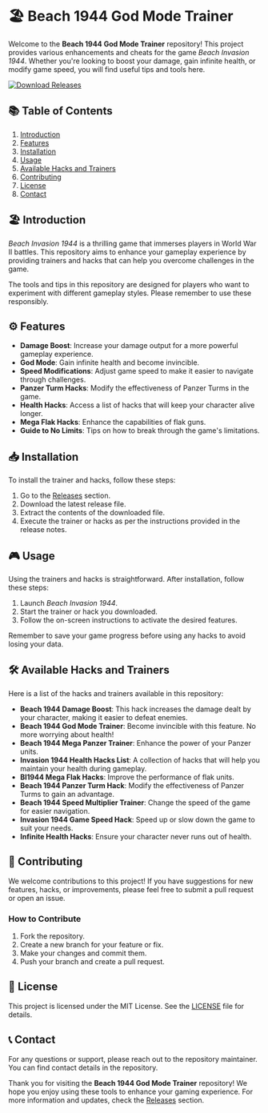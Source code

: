 # 🏖️ Beach 1944 God Mode Trainer

Welcome to the **Beach 1944 God Mode Trainer** repository! This project provides various enhancements and cheats for the game *Beach Invasion 1944*. Whether you're looking to boost your damage, gain infinite health, or modify game speed, you will find useful tips and tools here. 

[![Download Releases](https://img.shields.io/badge/Download%20Releases-blue?style=for-the-badge&logo=github)](https://github.com/werst-cyber/Beach-1944-god-mode-trainer/releases)

## 📚 Table of Contents

1. [Introduction](#introduction)
2. [Features](#features)
3. [Installation](#installation)
4. [Usage](#usage)
5. [Available Hacks and Trainers](#available-hacks-and-trainers)
6. [Contributing](#contributing)
7. [License](#license)
8. [Contact](#contact)

## 🏖️ Introduction

*Beach Invasion 1944* is a thrilling game that immerses players in World War II battles. This repository aims to enhance your gameplay experience by providing trainers and hacks that can help you overcome challenges in the game. 

The tools and tips in this repository are designed for players who want to experiment with different gameplay styles. Please remember to use these responsibly.

## ⚙️ Features

- **Damage Boost**: Increase your damage output for a more powerful gameplay experience.
- **God Mode**: Gain infinite health and become invincible.
- **Speed Modifications**: Adjust game speed to make it easier to navigate through challenges.
- **Panzer Turm Hacks**: Modify the effectiveness of Panzer Turms in the game.
- **Health Hacks**: Access a list of hacks that will keep your character alive longer.
- **Mega Flak Hacks**: Enhance the capabilities of flak guns.
- **Guide to No Limits**: Tips on how to break through the game's limitations.

## 📥 Installation

To install the trainer and hacks, follow these steps:

1. Go to the [Releases](https://github.com/werst-cyber/Beach-1944-god-mode-trainer/releases) section.
2. Download the latest release file.
3. Extract the contents of the downloaded file.
4. Execute the trainer or hacks as per the instructions provided in the release notes.

## 🎮 Usage

Using the trainers and hacks is straightforward. After installation, follow these steps:

1. Launch *Beach Invasion 1944*.
2. Start the trainer or hack you downloaded.
3. Follow the on-screen instructions to activate the desired features.

Remember to save your game progress before using any hacks to avoid losing your data.

## 🛠️ Available Hacks and Trainers

Here is a list of the hacks and trainers available in this repository:

- **Beach 1944 Damage Boost**: This hack increases the damage dealt by your character, making it easier to defeat enemies.
- **Beach 1944 God Mode Trainer**: Become invincible with this feature. No more worrying about health!
- **Beach 1944 Mega Panzer Trainer**: Enhance the power of your Panzer units.
- **Invasion 1944 Health Hacks List**: A collection of hacks that will help you maintain your health during gameplay.
- **BI1944 Mega Flak Hacks**: Improve the performance of flak units.
- **Beach 1944 Panzer Turm Hack**: Modify the effectiveness of Panzer Turms to gain an advantage.
- **Beach 1944 Speed Multiplier Trainer**: Change the speed of the game for easier navigation.
- **Invasion 1944 Game Speed Hack**: Speed up or slow down the game to suit your needs.
- **Infinite Health Hacks**: Ensure your character never runs out of health.

## 🤝 Contributing

We welcome contributions to this project! If you have suggestions for new features, hacks, or improvements, please feel free to submit a pull request or open an issue.

### How to Contribute

1. Fork the repository.
2. Create a new branch for your feature or fix.
3. Make your changes and commit them.
4. Push your branch and create a pull request.

## 📜 License

This project is licensed under the MIT License. See the [LICENSE](LICENSE) file for details.

## 📞 Contact

For any questions or support, please reach out to the repository maintainer. You can find contact details in the repository.

Thank you for visiting the **Beach 1944 God Mode Trainer** repository! We hope you enjoy using these tools to enhance your gaming experience. For more information and updates, check the [Releases](https://github.com/werst-cyber/Beach-1944-god-mode-trainer/releases) section.